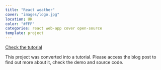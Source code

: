 ```yaml
---
title: "React weather"
cover: "images/logo.jpg"
location: UK
color: "#FFF"
categories: react web-app cover open-source
template: project
---
```


<p class="align-center">
<a class="btn" role="button" href="/tutorial-build-a-weather-app-with-react/">Check the tutorial</a>
</p>

This project was converted into a tutorial. Please access the blog post to find out more about it, check the demo and source code.
